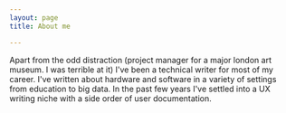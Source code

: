 ```yaml
---
layout: page
title: About me

---
```


Apart from the odd distraction (project manager for a major london art museum. I was terrible at it) I've been a technical writer for most of my career. 
I've written about hardware and software in a variety of settings from education to big data. In the past few years I've settled into a UX writing niche with a side order of user documentation. 

